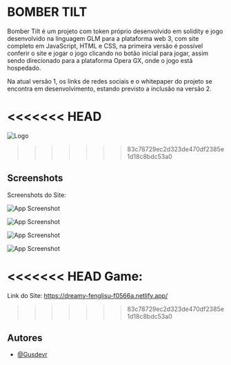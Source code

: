 
# BOMBER TILT

Bomber Tilt é um projeto com token próprio desenvolvido em solidity e jogo desenvolvido na linguagem GLM para a plataforma web 3,
com site completo em JavaScript, HTML e CSS, na primeira versão é possível conferir o site e jogar o jogo clicando no botão inicial para jogar, assim sendo direcionado para a plataforma Opera GX, onde o jogo está hospedado.

Na atual versão 1, os links de redes sociais e o whitepaper do projeto se encontra em desenvolvimento, estando previsto a inclusão na versão 2.






<<<<<<< HEAD
=======
![Logo](https://i.imgur.com/ZKfzcT8.jpg)

>>>>>>> 83c78729ec2d323de470df2385e1d18c8bdc53a0

## Screenshots 


Screenshots do Site:

![App Screenshot](https://i.imgur.com/7yzHL3c.png)

![App Screenshot](https://i.imgur.com/PRk2OVa.png)

![App Screenshot](https://i.imgur.com/8GLxedv.png)

![App Screenshot](https://i.imgur.com/5aqcVmp.png)

<<<<<<< HEAD
Game:
=======

Link do Site: https://dreamy-fenglisu-f0566a.netlify.app/
>>>>>>> 83c78729ec2d323de470df2385e1d18c8bdc53a0










## Autores

- [@Gusdevr](https://github.com/Gusdevr)




